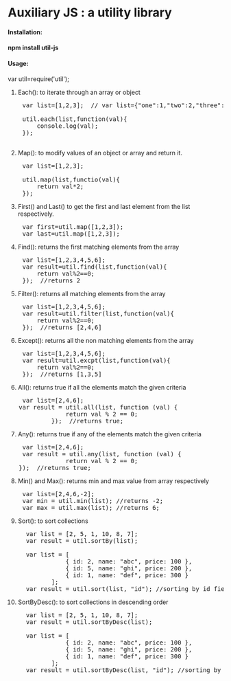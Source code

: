 Auxiliary JS : a utility library 
==================================================================
<h4>Installation:<h4>

npm install util-js

<h4>Usage:</h4>

var util=require('util');

1. Each(): to iterate through an array or object

<pre>
    var list=[1,2,3];  // var list={"one":1,"two":2,"three":3};
    
    util.each(list,function(val){
        console.log(val);
    });

</pre>

2. Map(): to modify values of an object or array and return it.

<pre>
    var list=[1,2,3];

    util.map(list,functio(val){
        return val*2;
    });
</pre>

3. First() and Last() to get the first and last element from the list respectively.

<pre>
    var first=util.map([1,2,3]);
    var last=util.map([1,2,3]);
</pre>

4. Find(): returns the first matching elements from the array

<pre>
    var list=[1,2,3,4,5,6];
    var result=util.find(list,function(val){
        return val%2==0;
    });  //returns 2
</pre>

5. Filter(): returns all matching elements from the array

<pre>
    var list=[1,2,3,4,5,6];
    var result=util.filter(list,function(val){
        return val%2==0;
    });  //returns [2,4,6]
</pre>

6. Except(): returns all the non matching elements from the array

<pre>
    var list=[1,2,3,4,5,6];
    var result=util.excpt(list,function(val){
        return val%2==0;
    });  //returns [1,3,5]
</pre>

6. All(): returns true if all the  elements match the given criteria

<pre>
    var list=[2,4,6];
   var result = util.all(list, function (val) {
                return val % 2 == 0;
            });  //returns true;
</pre>

7. Any(): returns true if any of the elements match the given criteria

<pre>
    var list=[2,4,6];
    var result = util.any(list, function (val) {
                return val % 2 == 0;
   });  //returns true;
</pre>

8. Min() and Max(): returns min and max value from array respectively

<pre>
    var list=[2,4,6,-2];
    var min = util.min(list); //returns -2;
    var max = util.max(list); //returns 6;
</pre>

9. Sort(): to sort collections

<pre>
     var list = [2, 5, 1, 10, 8, 7];
     var result = util.sortBy(list); 
     
     var list = [
                { id: 2, name: "abc", price: 100 },
                { id: 5, name: "ghi", price: 200 },
                { id: 1, name: "def", price: 300 }
            ];
     var result = util.sort(list, "id"); //sorting by id field
</pre>

10. SortByDesc(): to sort collections in descending order

<pre>
     var list = [2, 5, 1, 10, 8, 7];
     var result = util.sortByDesc(list); 
     
     var list = [
                { id: 2, name: "abc", price: 100 },
                { id: 5, name: "ghi", price: 200 },
                { id: 1, name: "def", price: 300 }
            ];
     var result = util.sortByDesc(list, "id"); //sorting by id field
</pre>
